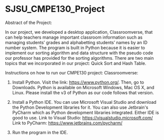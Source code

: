 # SJSU_CMPE130_Project

Abstract of the Project:

In our project, we developed a desktop application, Classroomverse, that can help teachers manage important classroom information such 
as managing students’ grades and alphabetting students’ names by an ID number system. The program is built in Python because it is easier
to implement our sorting algorithm and data structure with the pseudo code our professor has provided for the sorting algorithms. There
are two main topics that we incorporated in our project: Quick Sort and Hash Table.

Instructions on how to run our CMPE130 project: Classroomverse:

1. Install Python.
Visit the link: https://www.python.org/. Then, go to Downloads. Python is available on Microsoft Windows, Mac OS X, and Linux. Please
install the v3 of Python as our code follows that version.

2. Install a Python IDE.
You can use Microsoft Visual Studio and download the Python Development libraries for it. You can also use Jetbrain's PyCharm which as
Python development libraries integrated. Either IDE is good to use.
Link to Visual Studio: https://visualstudio.microsoft.com/
Link to PyCharm: https://www.jetbrains.com/pycharm/

3. Run the program in the IDE.
